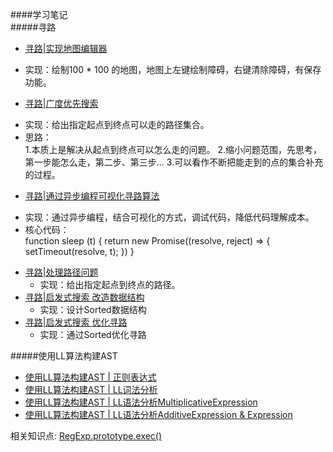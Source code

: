 ####学习笔记  
#####寻路  
* [寻路|实现地图编辑器](https://github.com/TAOTAORAN/Frontend-04-Template/blob/master/Week_02/01_map/index1.html)  
 - 实现：绘制100 * 100 的地图，地图上左键绘制障碍，右键清除障碍，有保存功能。
* [寻路|广度优先搜索](https://github.com/TAOTAORAN/Frontend-04-Template/blob/master/Week_02/01_map/index2.html)  
 - 实现：给出指定起点到终点可以走的路径集合。  
 - 思路：  
        1.本质上是解决从起点到终点可以怎么走的问题。
        2.缩小问题范围，先思考，第一步能怎么走，第二步、第三步...
        3.可以看作不断把能走到的点的集合补充的过程。
* [寻路|通过异步编程可视化寻路算法](https://github.com/TAOTAORAN/Frontend-04-Template/blob/master/Week_02/01_map/index3.html)  
 - 实现：通过异步编程，结合可视化的方式，调试代码，降低代码理解成本。
 - 核心代码：  
        function sleep (t) {
            return new Promise((resolve, reject) => {
                setTimeout(resolve, t);
            })
        }
* [寻路|处理路径问题](https://github.com/TAOTAORAN/Frontend-04-Template/blob/master/Week_02/01_map/index4.htm)  
  - 实现：给出指定起点到终点的路径。
* [寻路|启发式搜索 改造数据结构](https://github.com/TAOTAORAN/Frontend-04-Template/blob/master/Week_02/01_map/index5.html)  
  - 实现：设计Sorted数据结构
* [寻路|启发式搜索 优化寻路](https://github.com/TAOTAORAN/Frontend-04-Template/blob/master/Week_02/01_map/index6.html)  
  - 实现：通过Sorted优化寻路

#####使用LL算法构建AST  
* [使用LL算法构建AST | 正则表达式](https://github.com/TAOTAORAN/Frontend-04-Template/blob/master/Week_02/02_LL/index1.html)
* [使用LL算法构建AST | LL词法分析](https://github.com/TAOTAORAN/Frontend-04-Template/blob/master/Week_02/02_LL/index2.html)
* [使用LL算法构建AST | LL语法分析MultiplicativeExpression](https://github.com/TAOTAORAN/Frontend-04-Template/blob/master/Week_02/02_LL/index3.html)
* [使用LL算法构建AST | LL语法分析AdditiveExpression & Expression](https://github.com/TAOTAORAN/Frontend-04-Template/blob/master/Week_02/02_LL/index4.html)

相关知识点: [RegExp.prototype.exec()](https://developer.mozilla.org/zh-CN/docs/Web/JavaScript/Reference/Global_Objects/RegExp/exec)